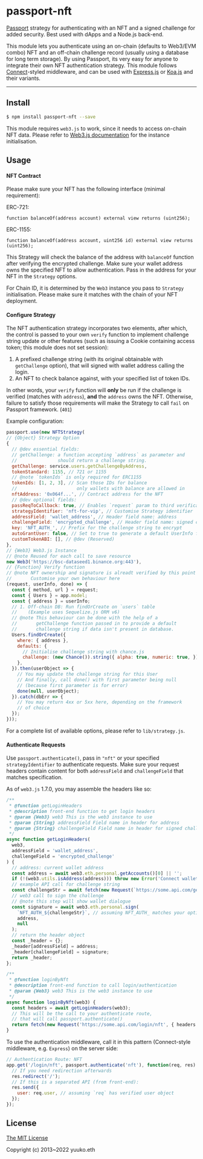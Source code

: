 # passport-nft

[Passport](https://passportjs.org/) strategy for authenticating with an NFT and a signed challenge for added security. Best used with dApps and a Node.js back-end.

This module lets you authenticate using an on-chain (defaults to Web3/EVM combo) NFT and an off-chain challenge record (usually using a database for long term storage). By using Passport, its very easy for anyone to integrate their own NFT authentication strategy. This module follows [Connect](https://www.senchalabs.org/connect/)-styled middleware, and can be used with [Express.js](https://expressjs.com/) or [Koa.js](https://koajs.com/) and their variants.

---

## Install

```bash
$ npm install passport-nft --save
```

This module requires `web3.js` to work, since it needs to access on-chain NFT data. Please refer to [Web3.js documentation](https://web3js.readthedocs.io/) for the instance initialisation.

## Usage

#### NFT Contract

Please make sure your NFT has the following interface (minimal requirement):

ERC-721:

```solidity
function balanceOf(address account) external view returns (uint256);
```

ERC-1155:

```solidity
function balanceOf(address account, uint256 id) external view returns (uint256);
```

This Strategy will check the balance of the address with `balanceOf` function after verifying the encrypted challenge. Make sure your wallet address owns the specified NFT to allow authentication. Pass in the address for your NFT in the `Strategy` options.

For Chain ID, it is determined by the `Web3` instance you pass to `Strategy` initialisation. Please make sure it matches with the chain of your NFT deployment.

#### Configure Strategy

The NFT authentication strategy incorporates two elements, after which, the control is passed to your own `verify` function to implement challenge string update or other features (such as issuing a Cookie containing access token; this module does not set session):

1. A prefixed challenge string (with its original obtainable with `getChallenge` option), that will signed with wallet address calling the login.
2. An NFT to check balance against, with your specified list of token IDs.

In other words, your `verify` function will **only** be run if the challenge is verified (matches with `address`), **and** the `address` owns the NFT. Otherwise, failure to satisfy those requirements will make the Strategy to call `fail` on Passport framework. (`401`)

Example configuration:
```js
passport.use(new NFTStrategy(
// {Object} Strategy Option
{
  // @dev essential fields:
  // getChallenge: a function accepting `address` as parameter and
  //               should return a challenge string.
  getChallenge: service.users.getChallengeByAddress,
  tokenStandard: 1155, // 721 or 1155
  // @note `tokenIds` is only required for ERC1155
  tokenIds: [1, 2, 3], // Scan those IDs for balance
  //                      only wallets with balance are allowed in
  nftAddress: '0x064f...', // Contract address for the NFT
  // @dev optional fields:
  passReqToCallback: true, // Enables `request` param to third verification function
  strategyIdentifier: 'nft-for-vip', // Customise Strategy identifier
  addressField: 'wallet_address', // Header field name: address
  challengeField: 'encrypted_challenge', // Header field name: signed challenge
  key: 'NFT_AUTH_', // Prefix for the challenge string to encrypt
  autoGrantUser: false, // Set to true to generate a default UserInfo for user object
  customTokenABI: [], // @dev (Reserved)
},
// {Web3} Web3.js Instance
// @note Reused for each call to save resource
new Web3('https://bsc-dataseed1.binance.org:443'),
// {Function} Verify function
// @note NFT ownership and signature is alreadt verified by this point
//       Customise your own behaviour here
(request, userInfo, done) => {
  const { method, url } = request;
  const { Users } = app.model;
  const { address } = userInfo;
  // 1. Off-chain DB: Run findOrCreate on `users` table
  //    (Example uses Sequelize.js ORM v6)
  // @note This behaviour can be done with the help of a
  //       getChallenge function passed in to provide a default
  //       challenge string if data isn't present in database.
  Users.findOrCreate({
    where: { address },
    defaults: {
      // Initialise challenge string with chance.js
      challenge: (new Chance()).string({ alpha: true, numeric: true, }),
    },
  }).then(userObject => {
    // You may update the challenge string for this User
    // And finally, call done() with first parameter being null
    // (because first parameter is for error)
    done(null, userObject);
  }).catch(dbErr => {
    // You may return 4xx or 5xx here, depending on the framework
    // of choice
  });
}));
```

For a complete list of available options, please refer to `lib/strategy.js`.

#### Authenticate Requests

Use `passport.authenticate()`, pass in `"nft"` or your specified `strategyIdentifier` to authenticate requests. Make sure your request headers contain content for both `addressField` and `challengeField` that matches specification.

As of `web3.js` 1.7.0, you may assemble the headers like so:

```js
/**
 * @function getLoginHeaders
 * @description front-end function to get login headers
 * @param {Web3} web3 This is the web3 instance to use
 * @param {String} addressField Field name in header for address
 * @param {String} challengeField Field name in header for signed challenge
 */
async function getLoginHeaders(
  web3,
  addressField = 'wallet_address',
  challengeField = 'encrypted_challenge'
) {
  // address: current wallet address
  const address = await web3.eth.personal.getAccounts()[0] || '';
  if (!(web3.utils.isAddress(address))) throw new Error('Connect wallet first');
  // example API call for challenge string
  const challengeStr = await fetch(new Request(`https://some.api.com/getChallenge/${address}`));
  // web3 call to sign the challenge
  // @note this step will show wallet dialogue
  const signature = await web3.eth.personal.sign(
    `NFT_AUTH_${challengeStr}`, // assuming NFT_AUTH_ matches your option.key
    address,
    null
  );
  // return the header object
  const _header = {};
  _header[addressField] = address;
  _header[challengeField] = signature;
  return _header;
};

/**
 * @function loginByNft
 * @description front-end function to call login/authentication
 * @param {Web3} web3 This is the web3 instance to use
 */
async function loginByNft(web3) {
  const headers = await getLoginHeaders(web3);
  // This will be the call to your authenticate route,
  // that will call passport.authenticate()
  return fetch(new Request('https://some.api.com/login/nft', { headers }));
}
```

To use the authentication middleware, call it in this pattern (Connect-style middleware, e.g. `Express`) on the server side:

```js
// Authentication Route: NFT
app.get('/login/nft', passport.authenticate('nft'), function(req, res) {
  // If you need redirection afterwards
  res.redirect('/');
  // If this is a separated API (from front-end):
  res.send({
    user: req.user, // assuming `req` has verified user object
  });
});
```

## License

[The MIT License](http://opensource.org/licenses/MIT)

Copyright (c) 2013~2022 yuuko.eth
